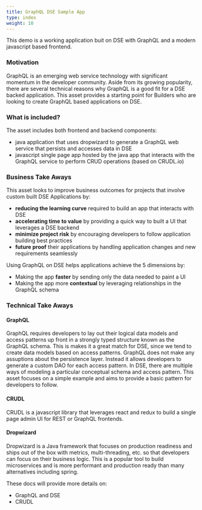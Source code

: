 ```yaml
---
title: GraphQL DSE Sample App
type: index
weight: 10
---
```


This demo is a working application buit on DSE with GraphQL and a modern javascript based frontend.

### Motivation

GraphQL is an emerging web service technology with significant momentum in the developer community.
Aside from its growing popularity, there are several technical reasons why GraphQL is a good fit for a DSE backed application.
This asset provides a starting point for Builders who are looking to create GraphQL based applications on DSE.

### What is included?

The asset includes both frontend and backend components:

* java application that uses dropwizard to generate a GraphQL web service that persists and accesses data in DSE
* javascript single page app hosted by the java app that interacts with the GraphQL service to perform CRUD operations (based on CRUDL.io)

### Business Take Aways

This asset looks to improve business outcomes for projects that involve custom built DSE Applications by:

* **reducing the learning curve** required to build an app that interacts with DSE
* **accelerating time to value** by providing a quick way to built a UI that leverages a DSE backend
* **minimize project risk** by encouraging developers to follow application building best practices
* **future proof** their applications by handling application changes and new requirements seamlessly

Using GraphQL on DSE helps applications achieve the 5 dimensions by:

* Making the app **faster** by sending only the data needed to paint a UI
* Making the app more **contextual** by leveraging relationships in the GraphQL schema

### Technical Take Aways

#### GraphQL

GraphQL requires developers to lay out their logical data models and access patterns up front in a strongly typed structure known as the GraphQL schema.
This is makes it a great match for DSE, since we tend to create data models based on access patterns.
GraphQL does not make any assuptions about the persistence layer.
Instead it allows developers to generate a custom DAO for each access pattern.
In DSE, there are multiple ways of modeling a particular conceptual schema and access pattern.
This asset focuses on a simple example and aims to provide a basic pattern for developers to follow.

#### CRUDL

CRUDL is a javascript library that leverages react and redux to build a single page admin UI for REST or GraphQL frontends.

#### Dropwizard

Dropwizard is a Java framework that focuses on production readiness and ships out of the box with metrics, multi-threading, etc. so that developers can focus on their business logic. This is a popular tool to build microservices and is more performant and production ready than many alternatives including spring.

These docs will provide more details on:

* GraphQL and DSE
* CRUDL
